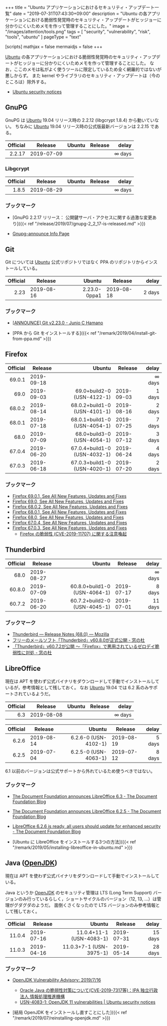 +++
title = "Ubuntu アプリケーションにおけるセキュリティ・アップデート一覧"
date =  "2019-07-31T07:43:30+09:00"
description = "Ubuntu の各アプリケーションにおける脆弱性発覚時のセキュリティ・アップデートがヒッジョーに分かりにくいためメモを作って管理することにした。"
image = "/images/attention/tools.png"
tags = [ "security", "vulnerability", "risk", "tools", "ubuntu" ]
pageType = "text"

[scripts]
  mathjax = false
  mermaidjs = false
+++

[Ubuntu] の各アプリケーションにおける脆弱性発覚時のセキュリティ・アップデートがヒッジョーに分かりにくいためメモを作って管理することにした。
なお，ここのメモは私がよく使うツールに限定しているため全く網羅的ではないが悪しからず。
また kernel やライブラリのセキュリティ・アップデートは（今のところは）除外する。

- [Ubuntu security notices](https://usn.ubuntu.com/)

## GnuPG

GnuPG は [Ubuntu] 19.04 リリース時の 2.2.12 (libgcrypt 1.8.4) から動いていない。
ちなみに [Ubuntu] 19.04 リリース時の公式版最新バージョンは 2.2.15 である。

| Official | Release    | Ubuntu | Release |   delay |
| --------:| ---------- | ------:| ------- | -------:|
|   2.2.17 | 2019-07-09 |        |         | ∞ days |

### Libgcrypt

| Official | Release    | Ubuntu | Release |   delay |
| --------:| ---------- | ------:| ------- | -------:|
|    1.8.5 | 2019-08-29 |        |         | ∞ days |

### ブックマーク

- [GnuPG 2.2.17 リリース： 公開鍵サーバ・アクセスに関する過激な変更あり]({{< ref "/release/2019/07/gnupg-2_2_17-is-released.md" >}})

- [Gnupg-announce Info Page](https://lists.gnupg.org/mailman/listinfo/gnupg-announce)

## Git

Git については [Ubuntu] 公式リポジトリではなく PPA のリポジトリからインストールしている。

| Official | Release    |       Ubuntu | Release    |  delay |
| --------:| ---------- | ------------:| ---------- | ------:|
|     2.23 | 2019-08-16 | 2.23.0-0ppa1 | 2019-08-18 | 2 days |

### ブックマーク

- [[ANNOUNCE] Git v2.23.0 - Junio C Hamano](https://public-inbox.org/git/xmqqy2zszuz7.fsf@gitster-ct.c.googlers.com/)

- [PPA から Git をインストールする]({{< ref "/remark/2019/04/install-git-from-ppa.md" >}})

## Firefox

| Official | Release    |                       Ubuntu | Release    |   delay |
| --------:| ---------- | ----------------------------:| ---------- | -------:|
|   69.0.1 | 2019-09-18 |                              |            | ∞ days |
|     69.0 | 2019-09-03 |   69.0+build2-0 (USN-4122-1) | 2019-09-03 |  1 days |
|   68.0.2 | 2019-08-14 | 68.0.2+build1-0 (USN-4101-1) | 2019-08-16 |  2 days |
|   68.0.1 | 2019-07-18 | 68.0.1+build1-0 (USN-4054-1) | 2019-07-25 |  7 days |
|     68.0 | 2019-07-09 |   68.0+build3-0 (USN-4054-1) | 2019-07-12 |  3 days |
|   67.0.4 | 2019-06-20 | 67.0.4+build1-0 (USN-4032-1) | 2019-06-24 |  4 days |
|   67.0.3 | 2019-06-18 | 67.0.3+build1-0 (USN-4020-1) | 2019-07-20 |  2 days |

### ブックマーク

- [Firefox  69.0.1, See All New Features, Updates and Fixes](https://www.mozilla.org/en-US/firefox/69.0.1/releasenotes/)
- [Firefox  69.0, See All New Features, Updates and Fixes](https://www.mozilla.org/en-US/firefox/69.0/releasenotes/)
- [Firefox  68.0.2, See All New Features, Updates and Fixes](https://www.mozilla.org/en-US/firefox/68.0.2/releasenotes/)
- [Firefox  68.0.1, See All New Features, Updates and Fixes](https://www.mozilla.org/en-US/firefox/68.0.1/releasenotes/)
- [Firefox  68.0, See All New Features, Updates and Fixes](https://www.mozilla.org/en-US/firefox/68.0/releasenotes/)
- [Firefox  67.0.4, See All New Features, Updates and Fixes](https://www.mozilla.org/en-US/firefox/67.0.4/releasenotes/)
- [Firefox  67.0.3, See All New Features, Updates and Fixes](https://www.mozilla.org/en-US/firefox/67.0.3/releasenotes/)
    - [Firefox の脆弱性 (CVE-2019-11707) に関する注意喚起](https://www.jpcert.or.jp/at/2019/at190027.html)

## Thunderbird

| Official | Release    |                       Ubuntu | Release    |   delay |
| --------:| ---------- | ----------------------------:| ---------- | -------:|
|     68.0 | 2019-08-27 |                              |            | ∞ days |
|   60.8.0 | 2019-07-09 | 60.8.0+build1-0 (USN-4064-1) | 2019-07-17 |  8 days |
|   60.7.2 | 2019-06-20 | 60.7.2+build2-0 (USN-4045-1) | 2019-07-01 | 11 days |

### ブックマーク

- [Thunderbird — Release Notes (68.0) — Mozilla](https://www.thunderbird.net/en-US/thunderbird/68.0/releasenotes/)
- [フリーのメールソフト「Thunderbird」v60.8.0が正式公開 - 窓の杜](https://forest.watch.impress.co.jp/docs/news/1195473.html)
- [「Thunderbird」v60.7.2が公開 ～「Firefox」で悪用されているゼロデイ脆弱性に対処 - 窓の杜](https://forest.watch.impress.co.jp/docs/news/1191820.html)

## LibreOffice

現在は APT を使わず公式バイナリをダウンロードして手動でインストールしているが，参考情報として残しておく。
なお [Ubuntu] 19.04 では 6.2 系のみサポートされているようだ。

| Official | Release    | Ubuntu | Release |   delay |
| --------:| ---------- | ------:| ------- | -------:|
|      6.3 | 2019-08-08 |        |         | ∞ days |

| Official | Release    |               Ubuntu | Release    |  delay |
| --------:| ---------- | --------------------:| ---------- | ------:|
|    6.2.6 | 2019-08-14 | 6.2.6-0 (USN-4102-1) | 2019-08-19 | 5 days |
|    6.2.5 | 2019-07-04 | 6.2.5-0 (USN-4063-1) | 2019-07-12 | 8 days |

6.1 以前のバージョンは公式サポートから外れているため使うべきではない。

### ブックマーク

- [The Document Foundation announces LibreOffice 6.3 - The Document Foundation Blog](https://blog.documentfoundation.org/blog/2019/08/08/tdf-announces-libreoffice-63/)

- [The Document Foundation announces LibreOffice 6.2.5 - The Document Foundation Blog](https://blog.documentfoundation.org/blog/2019/07/04/tdf-announces-libreoffice-625/)
- [LibreOffice 6.2.6 is ready, all users should update for enhanced security - The Document Foundation Blog](https://blog.documentfoundation.org/blog/2019/08/14/libreoffice-626/)

- [Ubuntu に LibreOffice をインストールする3つの方法]({{< ref "/remark/2019/05/installing-libreoffice-in-ubuntu.md" >}})

## Java ([OpenJDK])

現在は APT を使わず公式バイナリをダウンロードして手動でインストールしている。

Java というか [OpenJDK] のセキュリティ管理は LTS (Long Term Support) バージョンのみ行っているらしく，ショートサイクルのバージョン（12, 13, ...）は管理がグダグダのようだ。
面倒くさくなったので LTS バージョンのみ参考情報として残しておく。

[OpenJDK]: http://openjdk.java.net/

| Official | Release    |                   Ubuntu | Release    |   delay |
| --------:| ---------- | ------------------------:| ---------- | -------:|
|   11.0.4 | 2019-07-16 | 11.0.4+11-1 (USN-4083-1) | 2019-07-31 | 15 days |
|   11.0.3 | 2019-04-16 |  11.0.3+7-1 (USN-3975-1) | 2019-05-14 | 28 days |

### ブックマーク

- [OpenJDK Vulnerability Advisory: 2019/7/16](https://openjdk.java.net/groups/vulnerability/advisories/2019-07-16)
    - [Oracle Java の脆弱性対策について(CVE-2019-7317等)：IPA 独立行政法人 情報処理推進機構](https://www.ipa.go.jp/security/ciadr/vul/20190717-jre.html)
    - [USN-4083-1: OpenJDK 11 vulnerabilities | Ubuntu security notices](https://usn.ubuntu.com/4083-1/)

- [結局 OpenJDK をインストールし直すことにした]({{< ref "/remark/2019/07/reinstalling-openjdk.md" >}})

[Ubuntu]: https://www.ubuntu.com/ "The leading operating system for PCs, IoT devices, servers and the cloud | Ubuntu"
